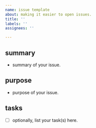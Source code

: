 ```yaml
---
name: issue template
about: making it easier to open issues.
title: ''
labels: ''
assignees: ''

---
```


## summary
- summary of your issue.

## purpose
- purpose of your issue.

## tasks
- [ ] optionally, list your task(s) here.
